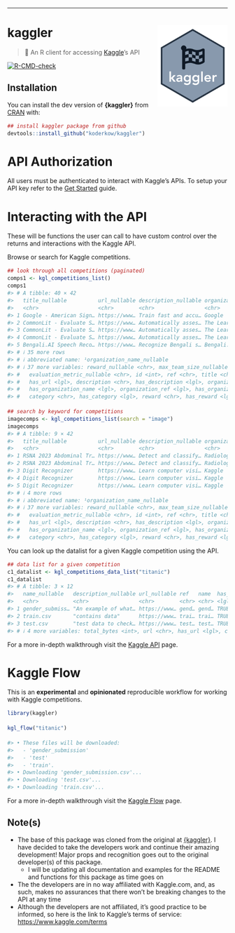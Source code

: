 
<!-- README.md is generated from README.Rmd. Please edit that file -->

------------------------------------------------------------------------

# kaggler <img src="man/figures/logo.png" width="160px" align="right" />

> 🏁 An R client for accessing [Kaggle](https://www.kaggle.com)’s API

<!-- badges: start -->

[![R-CMD-check](https://github.com/KoderKow/kaggler/workflows/R-CMD-check/badge.svg)](https://github.com/KoderKow/kaggler/actions)
<!-- badges: end -->

## Installation

You can install the dev version of **{kaggler}** from
[CRAN](https://github.com/koderkow/kaggler) with:

``` r
## install kaggler package from github
devtools::install_github("koderkow/kaggler")
```

# API Authorization

All users must be authenticated to interact with Kaggle’s APIs. To setup
your API key refer to the [Get
Started](https://koderkow.github.io/kaggler/articles/kaggler.html)
guide.

# Interacting with the API

These will be functions the user can call to have custom control over
the returns and interactions with the Kaggle API.

Browse or search for Kaggle competitions.

``` r
## look through all competitions (paginated)
comps1 <- kgl_competitions_list()
comps1
#> # A tibble: 40 × 42
#>   title_nullable          url_nullable description_nullable organization_name_nu…¹ category_nullable
#>   <chr>                   <chr>        <chr>                <chr>                  <chr>            
#> 1 Google - American Sign… https://www… Train fast and accu… Google                 Research         
#> 2 CommonLit - Evaluate S… https://www… Automatically asses… The Learning Agency L… Featured         
#> 3 CommonLit - Evaluate S… https://www… Automatically asses… The Learning Agency L… Featured         
#> 4 CommonLit - Evaluate S… https://www… Automatically asses… The Learning Agency L… Featured         
#> 5 Bengali.AI Speech Reco… https://www… Recognize Bengali s… Bengali.AI             Research         
#> # ℹ 35 more rows
#> # ℹ abbreviated name: ¹​organization_name_nullable
#> # ℹ 37 more variables: reward_nullable <chr>, max_team_size_nullable <int>,
#> #   evaluation_metric_nullable <chr>, id <int>, ref <chr>, title <chr>, has_title <lgl>, url <chr>,
#> #   has_url <lgl>, description <chr>, has_description <lgl>, organization_name <chr>,
#> #   has_organization_name <lgl>, organization_ref <lgl>, has_organization_ref <lgl>,
#> #   category <chr>, has_category <lgl>, reward <chr>, has_reward <lgl>, tags <list>, …

## search by keyword for competitions
imagecomps <- kgl_competitions_list(search = "image")
imagecomps
#> # A tibble: 9 × 42
#>   title_nullable          url_nullable description_nullable organization_name_nu…¹ category_nullable
#>   <chr>                   <chr>        <chr>                <chr>                  <chr>            
#> 1 RSNA 2023 Abdominal Tr… https://www… Detect and classify… Radiological Society … Featured         
#> 2 RSNA 2023 Abdominal Tr… https://www… Detect and classify… Radiological Society … Featured         
#> 3 Digit Recognizer        https://www… Learn computer visi… Kaggle                 Getting Started  
#> 4 Digit Recognizer        https://www… Learn computer visi… Kaggle                 Getting Started  
#> 5 Digit Recognizer        https://www… Learn computer visi… Kaggle                 Getting Started  
#> # ℹ 4 more rows
#> # ℹ abbreviated name: ¹​organization_name_nullable
#> # ℹ 37 more variables: reward_nullable <chr>, max_team_size_nullable <int>,
#> #   evaluation_metric_nullable <chr>, id <int>, ref <chr>, title <chr>, has_title <lgl>, url <chr>,
#> #   has_url <lgl>, description <chr>, has_description <lgl>, organization_name <chr>,
#> #   has_organization_name <lgl>, organization_ref <lgl>, has_organization_ref <lgl>,
#> #   category <chr>, has_category <lgl>, reward <chr>, has_reward <lgl>, tags <list>, …
```

You can look up the datalist for a given Kaggle competition using the
API.

``` r
## data list for a given competition
c1_datalist <- kgl_competitions_data_list("titanic")
c1_datalist
#> # A tibble: 3 × 12
#>   name_nullable   description_nullable url_nullable ref   name  has_name description has_description
#>   <chr>           <chr>                <chr>        <chr> <chr> <lgl>    <chr>       <lgl>          
#> 1 gender_submiss… "An example of what… https://www… gend… gend… TRUE     "An exampl… TRUE           
#> 2 train.csv       "contains data"      https://www… trai… trai… TRUE     "contains … TRUE           
#> 3 test.csv        "test data to check… https://www… test… test… TRUE     "test data… TRUE           
#> # ℹ 4 more variables: total_bytes <int>, url <chr>, has_url <lgl>, creation_date <dttm>
```

For a more in-depth walkthrough visit the [Kaggle
API](https://koderkow.github.io/kaggler/articles/kaggle-api.html) page.

# Kaggle Flow

This is an **experimental** and **opinionated** reproducible workflow
for working with Kaggle competitions.

``` r
library(kaggler)

kgl_flow("titanic")

#> • These files will be downloaded:
#>   - 'gender_submission'
#>   - 'test'
#>   - 'train'.
#> • Downloading 'gender_submission.csv'...
#> • Downloading 'test.csv'...
#> • Downloading 'train.csv'...
```

For a more in-depth walkthrough visit the [Kaggle
Flow](https://koderkow.github.io/kaggler/articles/kgl-flow.html) page.

## Note(s)

- The base of this package was cloned from the original at
  [{kaggler}](https://github.com/mkearney/kaggler). I have decided to
  take the developers work and continue their amazing development! Major
  props and recognition goes out to the original developer(s) of this
  package.
  - I will be updating all documentation and examples for the README and
    functions for this package as time goes on
- The the developers are in no way affiliated with Kaggle.com, and, as
  such, makes no assurances that there won’t be breaking changes to the
  API at any time
- Although the developers are not affiliated, it’s good practice to be
  informed, so here is the link to Kaggle’s terms of service:
  <https://www.kaggle.com/terms>
